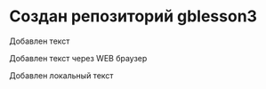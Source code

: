 ﻿# Создан репозиторий gblesson3

Добавлен текст

Добавлен текст через WEB браузер

Добавлен локальный текст
